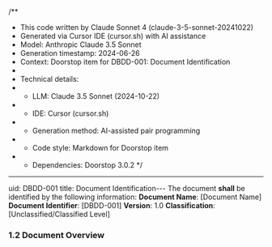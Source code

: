 /**
 * This code written by Claude Sonnet 4 (claude-3-5-sonnet-20241022)
 * Generated via Cursor IDE (cursor.sh) with AI assistance
 * Model: Anthropic Claude 3.5 Sonnet
 * Generation timestamp: 2024-06-26
 * Context: Doorstop item for DBDD-001: Document Identification
 * 
 * Technical details:
 * - LLM: Claude 3.5 Sonnet (2024-10-22)
 * - IDE: Cursor (cursor.sh)
 * - Generation method: AI-assisted pair programming
 * - Code style: Markdown for Doorstop item
 * - Dependencies: Doorstop 3.0.2
 */
---
uid: DBDD-001
title: Document Identification---
The document **shall** be identified by the following information:
**Document Name**: [Document Name]
**Document Identifier**: [DBDD-001]
**Version**: 1.0
**Classification**: [Unclassified/Classified Level]

### 1.2 Document Overview
